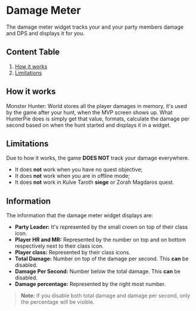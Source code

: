 # Damage Meter

The damage meter widget tracks your and your party members damage and DPS and displays it for you.

## Content Table
<ol id="content_table">
    <li><a href="#how-it-works">How it works</a></li>
    <li><a href="#limitations">Limitations</a></li>
</ol>

## How it works
Monster Hunter: World stores all the player damages in memory, it's used by the game after your hunt, when the MVP screen shows up. What HunterPie does is simply get that value, formats, calculate the damage per second based on when the hunt started and displays it in a widget.

## Limitations
Due to how it works, the game **DOES NOT** track your damage everywhere.
- It does **not** work when you have no quest objective;
- It does **not** work when you are in offline mode;
- It does **not** work in Kulve Taroth **siege** or Zorah Magdaros quest.

## Information
The information that the damage meter widget displays are:
- **Party Leader:** It's represented by the small crown on top of their class icon.
- **Player HR and MR:** Represented by the number on top and on bottom respectively next to their class icon.
- **Player class:** Represented by their class icons.
- **Total Damage:** Number on top of the damage per second. This **can** be disabled.
- **Damage Per Second:** Number below the total damage. This **can** be disabled.
- **Damage percentage:** Represented by the right most number.

> **Note:** If you disable both total damage and damage per second, only the percentage will be visible.
